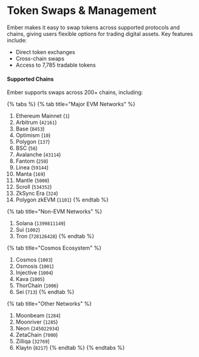 # Token Swaps & Management

Ember makes it easy to swap tokens across supported protocols and chains, giving users flexible options for trading digital assets. Key features include:

* Direct token exchanges
* Cross-chain swaps
* Access to 7,785 tradable tokens

#### Supported Chains

Ember supports swaps across 200+ chains, including:

{% tabs %}
{% tab title="Major EVM Networks" %}
1. Ethereum Mainnet (`1`)
2. Arbitrum (`42161`)
3. Base (`8453`)
4. Optimism (`10`)
5. Polygon (`137`)
6. BSC (`56`)
7. Avalanche (`43114`)
8. Fantom (`250`)
9. Linea (`59144`)
10. Manta (`169`)
11. Mantle (`5000`)
12. Scroll (`534352`)
13. ZkSync Era (`324`)
14. Polygon zkEVM (`1101`)
{% endtab %}

{% tab title="Non-EVM Networks" %}
1. Solana (`1399811149`)
2. Sui (`1002`)
3. Tron (`728126428`)
{% endtab %}

{% tab title="Cosmos Ecosystem" %}
1. Cosmos (`1003`)
2. Osmosis (`1001`)
3. Injective (`1004`)
4. Kava (`1005`)
5. ThorChain (`1006`)
6. Sei (`713`)
{% endtab %}

{% tab title="Other Networks" %}
1. Moonbeam (`1284`)
2. Moonriver (`1285`)
3. Neon (`245022934`)
4. ZetaChain (`7000`)
5. Zilliqa (`32769`)
6. Klaytn (`8217`)
{% endtab %}
{% endtabs %}



